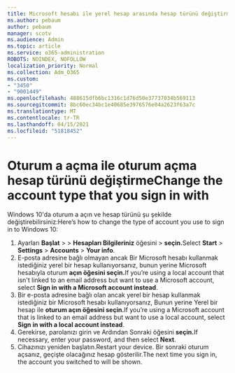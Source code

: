 ```yaml
---
title: Microsoft hesabı ile yerel hesap arasında hesap türünü değiştirme
ms.author: pebaum
author: pebaum
manager: scotv
ms.audience: Admin
ms.topic: article
ms.service: o365-administration
ROBOTS: NOINDEX, NOFOLLOW
localization_priority: Normal
ms.collection: Adm_O365
ms.custom:
- "3450"
- "9001449"
ms.openlocfilehash: 488615dfb6bc1316c1d76d50e37737034b569113
ms.sourcegitcommit: 8bc60ec34bc1e40685e3976576e04a2623f63a7c
ms.translationtype: MT
ms.contentlocale: tr-TR
ms.lasthandoff: 04/15/2021
ms.locfileid: "51818452"
---
```

# <a name="change-the-account-type-that-you-sign-in-with"></a><span data-ttu-id="99b66-102">Oturum a açma ile oturum açma hesap türünü değiştirme</span><span class="sxs-lookup"><span data-stu-id="99b66-102">Change the account type that you sign in with</span></span>

<span data-ttu-id="99b66-103">Windows 10'da oturum a açın ve hesap türünü şu şekilde değiştirebilirsiniz:</span><span class="sxs-lookup"><span data-stu-id="99b66-103">Here’s how to change the type of account you use to sign in to Windows 10:</span></span>

1. <span data-ttu-id="99b66-104">Ayarları **Başlat**  >    >  **Hesapları Bilgileriniz** öğesini  >  **seçin.**</span><span class="sxs-lookup"><span data-stu-id="99b66-104">Select **Start** > **Settings** > **Accounts** > **Your info**.</span></span>
2. <span data-ttu-id="99b66-105">E-posta adresine bağlı olmayan ancak Bir Microsoft hesabı kullanmak istediğiniz yerel bir hesap kullanıyorsanız, bunun yerine Microsoft hesabıyla oturum **açın öğesini seçin.**</span><span class="sxs-lookup"><span data-stu-id="99b66-105">If you’re using a local account that isn't linked to an email address but want to use a Microsoft account, select **Sign in with a Microsoft account instead**.</span></span>
3. <span data-ttu-id="99b66-106">Bir e-posta adresine bağlı olan ancak yerel bir hesap kullanmak istediğiniz bir Microsoft hesabı kullanıyorsanız, Bunun yerine Yerel bir hesap ile **oturum açın öğesini seçin.**</span><span class="sxs-lookup"><span data-stu-id="99b66-106">If you’re using a Microsoft account that is linked to an email address but want to use a local account, select **Sign in with a local account instead**.</span></span>
4. <span data-ttu-id="99b66-107">Gerekirse, parolanızı girin ve Ardından Sonraki öğesini **seçin.**</span><span class="sxs-lookup"><span data-stu-id="99b66-107">If necessary, enter your password, and then select **Next**.</span></span>
5. <span data-ttu-id="99b66-108">Cihazınızı yeniden başlatın.</span><span class="sxs-lookup"><span data-stu-id="99b66-108">Restart your device.</span></span> <span data-ttu-id="99b66-109">Bir sonraki oturum açsanız, geçişte olacağınız hesap gösterilir.</span><span class="sxs-lookup"><span data-stu-id="99b66-109">The next time you sign in, the account you switched to will be shown.</span></span>